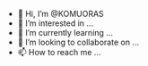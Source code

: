 - 👋 Hi, I’m @KOMUORAS
- 👀 I’m interested in ...
- 🌱 I’m currently learning ...
- 💞️ I’m looking to collaborate on ...
- 📫 How to reach me ...

<!---
KOMUORAS/KOMUORAS is a ✨ special ✨ repository because its `README.md` (this file) appears on your GitHub profile.
You can click the Preview link to take a look at your changes.
--->
<html lang="ru" xmlns="http://www.w3.org/1999/xhtml" style="position: fixed; overflow: hidden;" ng-controller="
<!--
 HAS_SBMS_INT version 2.9.4-rc.
 All rights reserved. You are not allowed to copy or modify this code. Commercial use requires license.
 Copyright (c) 2006-2021 "Nexign" JSC (St.Petersburg, Russia; www.nexign.com)
-->
<!DOCTYPE html>
<html lang="ru" xmlns="http://www.w3.org/1999/xhtml" style="position: fixed; overflow: hidden;"
      ng-controller="AppController as app">
<head>
  <meta charset="utf-8"/>
  <meta http-equiv="X-UA-Compatible" content="IE=EDGE"/>
  <title id="SHELL-TITLE">SBMS</title>

  <link rel="stylesheet" href="/ps/theme/shell/shell.css" type="text/css"/>
  <link rel="stylesheet" href="/ps/theme/shell/styles.css" type="text/css"/>

  <script src="/ps/sbms/ps.js"></script>
  <script src="/ps/ng-core/require.js"></script>
  <script src="/ps/ng-core/core-all.js"></script>
  <script src="/ps/ng-components/components-all.js"></script>
  <script src="/ps/sbms/define.js"></script>
</head>
<body class="sbms-shell"
      tabindex="0"
      id="PS_SBMS_WORK_WINDOW"
      style="overflow: hidden;">
<!--TODO переименовать-->
<div id="LOGOTYPE_TAB" class="layout">
  <div id="SHELL_TOPBAR" class="topbar">
    <h1 id="SHELL_HEADING" class="system-name"></h1>
    <div id="SHELL_MENU_OVER_HORIZONTAL" class="menu-container"></div>
    <div id="SHELL_MENU_SCROLL_BUTTONS" class="menu_scroll_buttons">
      <ps-icon icon="arr-left" class="menu_scroll_left"></ps-icon>
      <ps-icon icon="arr-right" class="menu_scroll_right"></ps-icon>
    </div>
    <div id="SHELL_USER_MENU" class="user-menu">
      <div class="topbar-user-time-container">
      </div>
      <div class="topbar-settings">
      </div>
      <a class="topbar-exit" id="SHELL_CLOSE1">
      </a>
    </div>
  </div>
  <div id="SHELL_WORKSPACE_AREA" class="workspace">
        <ps-splitter options="{orientation: 'vertical'}" id="SHELL_SPLITTER">
          <ps-splitter-zone id="SHELL_SPLITTER_ZONE_FIRST" class="ng-hide" min-size="'150px'" style="max-width: 25%;">
            <div id="SHELL_MENU_OVER_VERTICAL" class="menu-container-vertical" style="width: 100%;"></div>
          </ps-splitter-zone>
          <ps-splitter-zone id="SHELL_SPLITTER_ZONE_SECOND">
            <div id="SHELL_CONTENT" class="content content_flex" style="width: 100%; height: 100%;">
              <div id="CAPTION" class="sbms-caption sbms-caption_flex"  style="display: none;">
                <div id="SHELL_CAPTION" class="sbms-caption__shell-caption">
                  <ps-breadcrumbs breadcrumbs="app.breadcrumbs"></ps-breadcrumbs>
                  <div id="SHELL_BREADCRUMB" class="caption-breadcrumb"></div>
                  <span id="SHELL_REDIRECT" class="external-bis" onclick="HSIRedirect();"
                        style="display:none;">
                                        <span class="external-bis__separator"></span>
                                        <a title="Перейти в GF" class="external-bis__link">
                                            <label class="external-bis__link__label">Перейти в GF</label>
                                        </a>
                                    </span>
                </div>
                <div class="shell-caption-navigation" style="display:none;" id="listNavigation">

                  <a class="shell-caption-navigation__item shell-caption-navigation__item_first"
                     id="listNavigationFirstButton"></a>
                  <span class="shell-caption-navigation__separator"></span>
                  <a class="shell-caption-navigation__item shell-caption-navigation__item_prev"
                     id="listNavigationPreviousButton">
                    <label class="shell-caption-navigation__label"
                           id="listNavigationPreviousLabel"></label>
                  </a>
                  <span class="shell-caption-navigation__separator"></span>
                  <a class="shell-caption-navigation__item shell-caption-navigation__item_next"
                     id="listNavigationNextButton">
                    <label class="shell-caption-navigation__label"
                           id="listNavigationNextLabel"></label>
                  </a>
                  <span class="shell-caption-navigation__separator"></span>
                  <a class="shell-caption-navigation__item shell-caption-navigation__item_last"
                     id="listNavigationLastButton"></a>
                </div>
                <div id="SHELL_FORM_HEAD" class="title-area-info">
                  <div id="FORM_TUNING" class="info-settings"><a class="title-area-link"
                                                                 id="FORM_TUNING1"
                                                                 onclick="shell()._call_tuning_func()">Настройки</a>
                  </div>
                  <div class="info-refresh" style="display:none;" id="refreshElement"><a
                          class="title-area-link"
                          id="refreshElementButton">Обновить</a>
                  </div>
                </div>

              </div>
              <ps-splitter options="{orientation: 'vertical'}" id="ADDITIONAL_INFO_ZONE_SPLITTER">
                <ps-splitter-zone id="ADDITIONAL_INFO_ZONE_SPLITTER_ZONE_FIRST" style="display: flex; flex-direction: column">
                  <div id="SSW_WORKFRAMES_CONTAINER" class="workframe-shell" style="width: 100%; height: 100%;"></div>
                </ps-splitter-zone>
                <ps-splitter-zone id="ADDITIONAL_INFO_ZONE_SPLITTER_ZONE_SECOND" min-size="'150px'" style="max-width: 25%;overflow-y: auto;" class="ng-hide">
                  <div id="ADDITIONAL_INFO_ZONE" ></div>
                </ps-splitter-zone>
            </div>

          </ps-splitter-zone>
  </div>
</div>
<span id="sbms-foo"></span>
</body>
</html>

